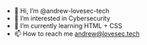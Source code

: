 - 👋 Hi, I’m @andrew-lovesec-tech
- 👀 I’m interested in Cybersecurity
- 🌱 I’m currently learning HTML + CSS
- 📫 How to reach me andrew@lovesec.tech

<!---
andrew-lovesec-tech/andrew-lovesec-tech is a ✨ special ✨ repository because its `README.md` (this file) appears on your GitHub profile.
You can click the Preview link to take a look at your changes.
--->
